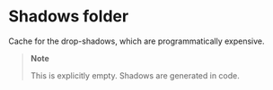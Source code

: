 # Shadows folder

Cache for the drop-shadows, which are programmatically expensive.

> **Note**
>
> This is explicitly empty. Shadows are generated in code.
